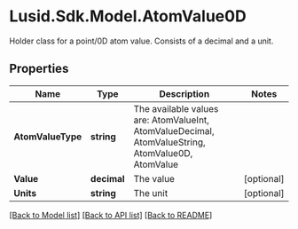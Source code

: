 # Lusid.Sdk.Model.AtomValue0D
Holder class for a point/0D atom value. Consists of a decimal and a unit.

## Properties

Name | Type | Description | Notes
------------ | ------------- | ------------- | -------------
**AtomValueType** | **string** | The available values are: AtomValueInt, AtomValueDecimal, AtomValueString, AtomValue0D, AtomValue | 
**Value** | **decimal** | The value | [optional] 
**Units** | **string** | The unit | [optional] 

[[Back to Model list]](../README.md#documentation-for-models) [[Back to API list]](../README.md#documentation-for-api-endpoints) [[Back to README]](../README.md)

